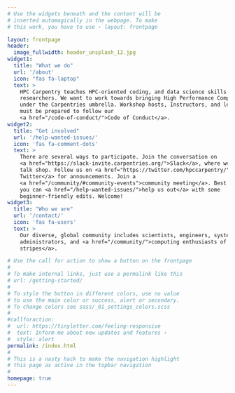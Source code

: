 ```yaml
---
# Use the widgets beneath and the content will be
# inserted automagically in the webpage. To make
# this work, you have to use › layout: frontpage

layout: frontpage
header:
  image_fullwidth: header_unsplash_12.jpg
widget1:
  title: "What we do"
  url: '/about'
  icon: "fas fa-laptop"
  text: >
    HPC Carpentry teaches HPC-oriented coding, and data science skills to
    researchers. We want to work towards bringing High Performance Computing
    under the Carpentries umbrella. Workshop hosts, Instructors, and learners
    must be prepared to follow our
    <a href="/code-of-conduct/">Code of Conduct</a>.
widget2:
  title: "Get involved"
  url: '/help-wanted-issues/'
  icon: 'fas fa-comment-dots'
  text: >
    There are several ways to participate. Join the conversation on
    <a href="https://slack-invite.carpentries.org/">Slack</a>, where we
    talk shop. Follow us on <a href="https://twitter.com/hpccarpentry/">
    Twitter</a> for announcements. Join a
    <a href="/community/#community-events">community meeting</a>. Best of all,
    you can <a href="/help-wanted-issues/">help us out</a> with some
    beginner-friendly edits. Welcome!
widget3:
  title: "Who we are"
  url: '/contact/'
  icon: 'fas fa-users'
  text: >
    Our diverse, global community includes scientists, engineers, system
    administrators, and <a href="/community/">computing enthusiasts of all
    stripes</a>.

# Use the call for action to show a button on the frontpage
#
# To make internal links, just use a permalink like this
# url: /getting-started/
#
# To style the button in different colors, use no value
# to use the main color or success, alert or secondary.
# To change colors see sass/_01_settings_colors.scss
#
#callforaction:
#  url: https://tinyletter.com/feeling-responsive
#  text: Inform me about new updates and features ›
#  style: alert
permalink: /index.html
#
# This is a nasty hack to make the navigation highlight
# this page as active in the topbar navigation
#
homepage: true
---
```

